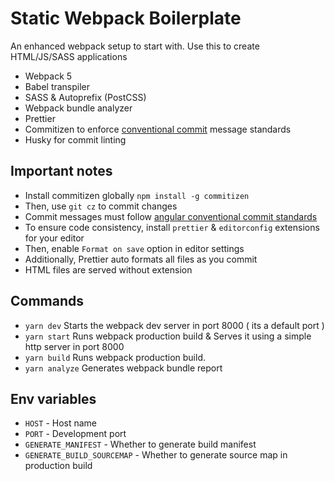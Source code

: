# Static Webpack Boilerplate

An enhanced webpack setup to start with.
Use this to create HTML/JS/SASS applications

- Webpack 5
- Babel transpiler
- SASS & Autoprefix (PostCSS)
- Webpack bundle analyzer
- Prettier
- Commitizen to enforce [conventional commit](https://www.conventionalcommits.org) message standards
- Husky for commit linting

## Important notes

- Install commitizen globally `npm install -g commitizen`
- Then, use `git cz` to commit changes
- Commit messages must follow [angular conventional commit
  standards](https://github.com/conventional-changelog/commitlint)
- To ensure code consistency, install `prettier` & `editorconfig` extensions for your editor
- Then, enable `Format on save` option in editor settings
- Additionally, Prettier auto formats all files as you commit
- HTML files are served without extension

## Commands

- `yarn dev` Starts the webpack dev server in port 8000 ( its a default port )
- `yarn start` Runs webpack production build & Serves it using a simple http server in port 8000
- `yarn build` Runs webpack production build.
- `yarn analyze` Generates webpack bundle report

## Env variables

- `HOST` - Host name
- `PORT` - Development port
- `GENERATE_MANIFEST` - Whether to generate build manifest
- `GENERATE_BUILD_SOURCEMAP` - Whether to generate source map in production build
